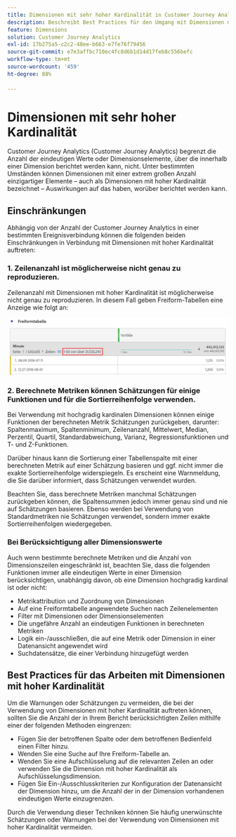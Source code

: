 ```yaml
---
title: Dimensionen mit sehr hoher Kardinalität in Customer Journey Analytics
description: Beschreibt Best Practices für den Umgang mit Dimensionen mit hoher Kardinalität in Customer Journey Analytics
feature: Dimensions
solution: Customer Journey Analytics
exl-id: 17b275a5-c2c2-48ee-b663-e7fe76f79456
source-git-commit: e7e3affbc710ec4fc8d6b1d14d17feb8c556befc
workflow-type: tm+mt
source-wordcount: '459'
ht-degree: 88%

---
```


# Dimensionen mit sehr hoher Kardinalität

Customer Journey Analytics (Customer Journey Analytics) begrenzt die Anzahl der eindeutigen Werte oder Dimensionselemente, über die innerhalb einer Dimension berichtet werden kann, nicht. Unter bestimmten Umständen können Dimensionen mit einer extrem großen Anzahl einzigartiger Elemente – auch als Dimensionen mit hoher Kardinalität bezeichnet – Auswirkungen auf das haben, worüber berichtet werden kann.

## Einschränkungen

Abhängig von der Anzahl der Customer Journey Analytics in einer bestimmten Ereignisverbindung können die folgenden beiden Einschränkungen in Verbindung mit Dimensionen mit hoher Kardinalität auftreten:

### 1. Zeilenanzahl ist möglicherweise nicht genau zu reproduzieren.

Zeilenanzahl mit Dimensionen mit hoher Kardinalität ist möglicherweise nicht genau zu reproduzieren. In diesem Fall geben Freiform-Tabellen eine Anzeige wie folgt an:

![](assets/high-cardinality.png)

### 2. Berechnete Metriken können Schätzungen für einige Funktionen und für die Sortierreihenfolge verwenden.

Bei Verwendung mit hochgradig kardinalen Dimensionen können einige Funktionen der berechneten Metrik Schätzungen zurückgeben, darunter: Spaltenmaximum, Spaltenminimum, Zeilenanzahl, Mittelwert, Median, Perzentil, Quartil, Standardabweichung, Varianz, Regressionsfunktionen und T- und Z-Funktionen.

Darüber hinaus kann die Sortierung einer Tabellenspalte mit einer berechneten Metrik auf einer Schätzung basieren und ggf. nicht immer die exakte Sortierreihenfolge widerspiegeln. Es erscheint eine Warnmeldung, die Sie darüber informiert, dass Schätzungen verwendet wurden.

Beachten Sie, dass berechnete Metriken manchmal Schätzungen zurückgeben können, die Spaltensummen jedoch immer genau sind und nie auf Schätzungen basieren. Ebenso werden bei Verwendung von Standardmetriken nie Schätzungen verwendet, sondern immer exakte Sortierreihenfolgen wiedergegeben.

### Bei Berücksichtigung aller Dimensionswerte

Auch wenn bestimmte berechnete Metriken und die Anzahl von Dimensionszeilen eingeschränkt ist, beachten Sie, dass die folgenden Funktionen immer alle eindeutigen Werte in einer Dimension berücksichtigen, unabhängig davon, ob eine Dimension hochgradig kardinal ist oder nicht:

* Metrikattribution und Zuordnung von Dimensionen
* Auf eine Freiformtabelle angewendete Suchen nach Zeilenelementen
* Filter mit Dimensionen oder Dimensionselementen
* Die ungefähre Anzahl an eindeutigen Funktionen in berechneten Metriken
* Logik ein-/ausschließen, die auf eine Metrik oder Dimension in einer Datenansicht angewendet wird
* Suchdatensätze, die einer Verbindung hinzugefügt werden

## Best Practices für das Arbeiten mit Dimensionen mit hoher Kardinalität

Um die Warnungen oder Schätzungen zu vermeiden, die bei der Verwendung von Dimensionen mit hoher Kardinalität auftreten können, sollten Sie die Anzahl der in Ihrem Bericht berücksichtigten Zeilen mithilfe einer der folgenden Methoden eingrenzen:

* Fügen Sie der betroffenen Spalte oder dem betroffenen Bedienfeld einen Filter hinzu.
* Wenden Sie eine Suche auf Ihre Freiform-Tabelle an.
* Wenden Sie eine Aufschlüsselung auf die relevanten Zeilen an oder verwenden Sie die Dimension mit hoher Kardinalität als Aufschlüsselungsdimension.
* Fügen Sie Ein-/Ausschlusskriterien zur Konfiguration der Datenansicht der Dimension hinzu, um die Anzahl der in der Dimension vorhandenen eindeutigen Werte einzugrenzen.

Durch die Verwendung dieser Techniken können Sie häufig unerwünschte Schätzungen oder Warnungen bei der Verwendung von Dimensionen mit hoher Kardinalität vermeiden.
